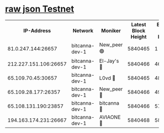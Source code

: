 [raw json Testnet](https://rpc-check.bcat.stavr.tech/bcat/rpc-bcat-result.json)
=


<table><tr><th>IP-Address</th><th>Network</th><th>Moniker</th><th>Latest Block Height</th><th>Earliest Block Height</th><th>Catching Up</th><th>Tx Index</th><th>Voting Power</th><th>Scan Time</th></tr><tr><td>81.0.247.144:26657</td><td>bitcanna-dev-1</td><td>New_peer 🟢</td><td>5840465</td><td>1</td><td>False</td><td>on</td><td>0</td><td>2024-01-05T17:29:54.566197215UTC</td></tr><tr><td>212.227.151.106:26657</td><td>bitcanna-dev-1</td><td>El-Jay's 🔴</td><td>5840466</td><td>4670391</td><td>False</td><td>on</td><td>2218164</td><td>2024-01-05T17:30:01.306867875UTC</td></tr><tr><td>65.109.70.45:30657</td><td>bitcanna-dev-1</td><td>L0vd 🔴</td><td>5840465</td><td>4828155</td><td>False</td><td>on</td><td>7920</td><td>2024-01-05T17:29:54.917118000UTC</td></tr><tr><td>65.109.28.177:26357</td><td>bitcanna-dev-1</td><td>New_peer 🔴</td><td>5840466</td><td>4952911</td><td>False</td><td>on</td><td>2237067</td><td>2024-01-05T17:30:01.730304409UTC</td></tr><tr><td>65.108.131.190:23857</td><td>bitcanna-dev-1</td><td>bitcanna 🔴</td><td>5840466</td><td>5740466</td><td>False</td><td>off</td><td>82368</td><td>2024-01-05T17:30:02.101358416UTC</td></tr><tr><td>194.163.174.231:26667</td><td>bitcanna-dev-1</td><td>AVIAONE 🔴</td><td>5840468</td><td>5828771</td><td>False</td><td>on</td><td>1949865</td><td>2024-01-05T17:30:08.631317887UTC</td></tr></table>